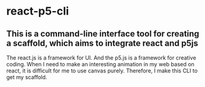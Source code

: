# react-p5-cli

## This is a command-line interface tool for creating a scaffold, which aims to integrate react and p5js

The react.js is a framework for UI. And the p5.js is a framework for creative coding. When I need to make an interesting animation in my web based on react, it is difficult for me to use canvas purely. Therefore, I make this CLI to get my scaffold.

